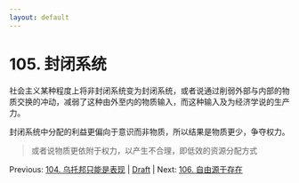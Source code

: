 ```yaml
---
layout: default
---
```

# 105. 封闭系统

社会主义某种程度上将非封闭系统变为封闭系统，或者说通过削弱外部与内部的物质交换的冲动，减弱了这种由外至内的物质输入，而这种输入及为经济学说的生产力。

封闭系统中分配的利益更偏向于意识而非物质，所以结果是物质更少，争夺权力。

> 或者说物质更依附于权力，以产生不合理，即低效的资源分配方式

Previous: [104. 乌托邦只能是表现](104.md) | [Draft](../Draft.md) | Next: [106. 自由源于存在](106.md)